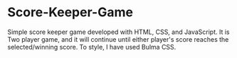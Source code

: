 # Score-Keeper-Game
Simple score keeper game developed with HTML, CSS, and JavaScript.
It is Two player game, and it will continue until either player's score reaches the selected/winning score.
To style, I have used Bulma CSS.
